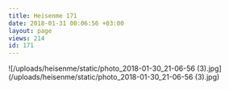 ```yaml
---
title: Heisenme 171
date: 2018-01-31 00:06:56 +03:00
layout: page
views: 214
id: 171
---
```


![/uploads/heisenme/static/photo_2018-01-30_21-06-56 (3).jpg](/uploads/heisenme/static/photo_2018-01-30_21-06-56 (3).jpg)
